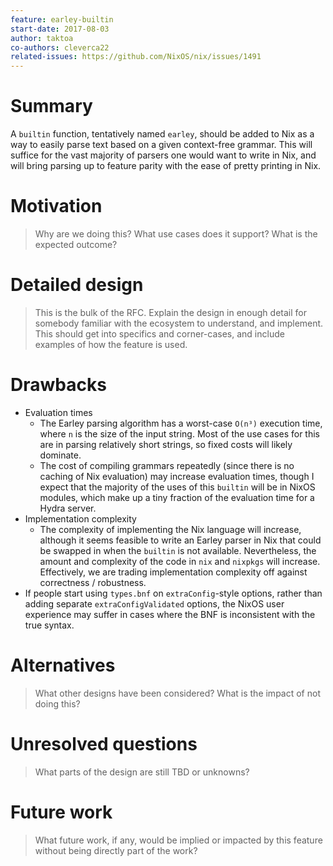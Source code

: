 ```yaml
---
feature: earley-builtin
start-date: 2017-08-03
author: taktoa
co-authors: cleverca22
related-issues: https://github.com/NixOS/nix/issues/1491
---
```


# Summary
[summary]: #summary

A `builtin` function, tentatively named `earley`, should be added to Nix
as a way to easily parse text based on a given context-free grammar.
This will suffice for the vast majority of parsers one would want to write
in Nix, and will bring parsing up to feature parity with the ease of pretty
printing in Nix.

# Motivation
[motivation]: #motivation

> Why are we doing this? What use cases does it support? What is the expected
> outcome?

# Detailed design
[design]: #detailed-design

> This is the bulk of the RFC. Explain the design in enough detail for somebody
> familiar with the ecosystem to understand, and implement.  This should get
> into specifics and corner-cases, and include examples of how the feature is
> used.

# Drawbacks
[drawbacks]: #drawbacks

- Evaluation times
  - The Earley parsing algorithm has a worst-case `O(n³)` execution time, where
    `n` is the size of the input string. Most of the use cases for this are in
    parsing relatively short strings, so fixed costs will likely dominate.
  - The cost of compiling grammars repeatedly (since there is no caching of Nix
    evaluation) may increase evaluation times, though I expect that the majority
    of the uses of this `builtin` will be in NixOS modules, which make up a tiny
    fraction of the evaluation time for a Hydra server.
- Implementation complexity
  - The complexity of implementing the Nix language will increase, although it
    seems feasible to write an Earley parser in Nix that could be swapped in
    when the `builtin` is not available. Nevertheless, the amount and complexity
    of the code in `nix` and `nixpkgs` will increase. Effectively, we are
    trading implementation complexity off against correctness / robustness.
- If people start using `types.bnf` on `extraConfig`-style options, rather than
  adding separate `extraConfigValidated` options, the NixOS user experience may
  suffer in cases where the BNF is inconsistent with the true syntax.

# Alternatives
[alternatives]: #alternatives

> What other designs have been considered? What is the impact of not doing this?

# Unresolved questions
[unresolved]: #unresolved-questions

> What parts of the design are still TBD or unknowns?

# Future work
[future]: #future-work

> What future work, if any, would be implied or impacted by this feature
> without being directly part of the work?
